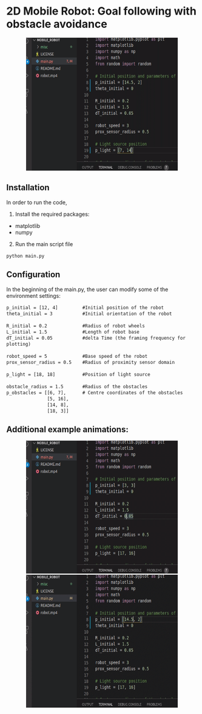 # 2D Mobile Robot: Goal following with obstacle avoidance
<p align="center">
<img src="/misc/mobile_robot_gif3.gif" width="400" height="350"/>
</p>

## Installation
In order to run the code, 
1) Install the required packages:
* matplotlib
* numpy
2) Run the main script file
```
python main.py
```

## Configuration
In the beginning of the main.py, the user can modify some of the environment settings:
```
p_initial = [12, 4]         #Initial position of the robot
theta_initial = 3           #Initial orientation of the robot

R_initial = 0.2             #Radius of robot wheels
L_initial = 1.5             #Length of robot base
dT_initial = 0.05           #delta Time (the framing frequency for plotting)

robot_speed = 5             #Base speed of the robot
prox_sensor_radius = 0.5    #Radius of proximity sensor domain

p_light = [18, 18]          #Position of light source

obstacle_radius = 1.5       #Radius of the obstacles
p_obstacles = [[6, 7],      # Centre coordinates of the obstacles
               [5, 16],
               [14, 8],
               [18, 3]]
```

## Additional example animations:
<p align="center">
<img src="/misc/mobile_robot_gif1.gif" width="400" height="350"/>
<img src="/misc/mobile_robot_gif2.gif" width="400" height="350"/>
</p>
